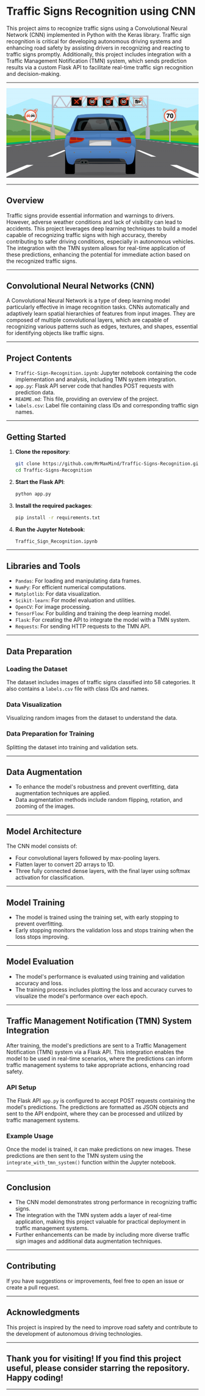 
# Traffic Signs Recognition using CNN

This project aims to recognize traffic signs using a Convolutional Neural Network (CNN) implemented in Python with the Keras library. Traffic sign recognition is critical for developing autonomous driving systems and enhancing road safety by assisting drivers in recognizing and reacting to traffic signs promptly. Additionally, this project includes integration with a Traffic Management Notification (TMN) system, which sends prediction results via a custom Flask API to facilitate real-time traffic sign recognition and decision-making.

---

<div align="center">
  <img src="./sign.png" alt="Traffic Sign Recognition" style="border:none;">
</div>

---

## Overview

Traffic signs provide essential information and warnings to drivers. However, adverse weather conditions and lack of visibility can lead to accidents. This project leverages deep learning techniques to build a model capable of recognizing traffic signs with high accuracy, thereby contributing to safer driving conditions, especially in autonomous vehicles. The integration with the TMN system allows for real-time application of these predictions, enhancing the potential for immediate action based on the recognized traffic signs.

---

## Convolutional Neural Networks (CNN)

A Convolutional Neural Network is a type of deep learning model particularly effective in image recognition tasks. CNNs automatically and adaptively learn spatial hierarchies of features from input images. They are composed of multiple convolutional layers, which are capable of recognizing various patterns such as edges, textures, and shapes, essential for identifying objects like traffic signs.

---

## Project Contents

- `Traffic-Sign-Recognition.ipynb`: Jupyter notebook containing the code implementation and analysis, including TMN system integration.
- `app.py`: Flask API server code that handles POST requests with prediction data.
- `README.md`: This file, providing an overview of the project.
- `labels.csv`: Label file containing class IDs and corresponding traffic sign names.
  
---

## Getting Started

1. **Clone the repository**:
   ```bash
   git clone https://github.com/MrMaxMind/Traffic-Signs-Recognition.git
   cd Traffic-Signs-Recognition
2. **Start the Flask API**:
   ```bash
   python app.py
3. **Install the required packages**:
   ```bash
   pip install -r requirements.txt
4. **Run the Jupyter Notebook**:
   ```bash
   Traffic_Sign_Recognition.ipynb

---

## Libraries and Tools

- `Pandas`: For loading and manipulating data frames.
- `NumPy`: For efficient numerical computations.
- `Matplotlib`: For data visualization.
- `Scikit-learn`: For model evaluation and utilities.
- `OpenCV`: For image processing.
- `TensorFlow`: For building and training the deep learning model.
- `Flask`: For creating the API to integrate the model with a TMN system.
- `Requests`: For sending HTTP requests to the TMN API.


---

## Data Preparation

### Loading the Dataset

The dataset includes images of traffic signs classified into 58 categories. It also contains a `labels.csv` file with class IDs and names.

### Data Visualization

Visualizing random images from the dataset to understand the data.

### Data Preparation for Training

Splitting the dataset into training and validation sets.

---

## Data Augmentation

- To enhance the model's robustness and prevent overfitting, data augmentation techniques are applied.
- Data augmentation methods include random flipping, rotation, and zooming of the images.

---

## Model Architecture

The CNN model consists of:
- Four convolutional layers followed by max-pooling layers.
- Flatten layer to convert 2D arrays to 1D.
- Three fully connected dense layers, with the final layer using softmax activation for classification.

---

## Model Training

- The model is trained using the training set, with early stopping to prevent overfitting.
- Early stopping monitors the validation loss and stops training when the loss stops improving.

---

## Model Evaluation

- The model's performance is evaluated using training and validation accuracy and loss.
- The training process includes plotting the loss and accuracy curves to visualize the model's performance over each epoch.

---

## Traffic Management Notification (TMN) System Integration

After training, the model's predictions are sent to a Traffic Management Notification (TMN) system via a Flask API. This integration enables the model to be used in real-time scenarios, where the predictions can inform traffic management systems to take appropriate actions, enhancing road safety.

### API Setup

The Flask API `app.py` is configured to accept POST requests containing the model's predictions. The predictions are formatted as JSON objects and sent to the API endpoint, where they can be processed and utilized by traffic management systems.

### Example Usage

Once the model is trained, it can make predictions on new images. These predictions are then sent to the TMN system using the `integrate_with_tmn_system()` function within the Jupyter notebook.

---

## Conclusion

- The CNN model demonstrates strong performance in recognizing traffic signs.
- The integration with the TMN system adds a layer of real-time application, making this project valuable for practical deployment in traffic management systems.
- Further enhancements can be made by including more diverse traffic sign images and additional data augmentation techniques.

---

## Contributing

If you have suggestions or improvements, feel free to open an issue or create a pull request.

---

## Acknowledgments
This project is inspired by the need to improve road safety and contribute to the development of autonomous driving technologies.

---

## Thank you for visiting! If you find this project useful, please consider starring the repository. Happy coding!

---
